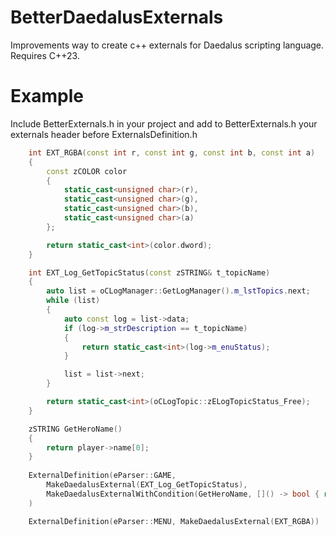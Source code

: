 # BetterDaedalusExternals
Improvements way to create c++ externals for Daedalus scripting language. Requires C++23.

# Example
Include BetterExternals.h in your project and add to BetterExternals.h your externals header before ExternalsDefinition.h

```c++  
    int EXT_RGBA(const int r, const int g, const int b, const int a)
    {
        const zCOLOR color
        {
            static_cast<unsigned char>(r),
            static_cast<unsigned char>(g),
            static_cast<unsigned char>(b),
            static_cast<unsigned char>(a)
        };

        return static_cast<int>(color.dword);
    }

    int EXT_Log_GetTopicStatus(const zSTRING& t_topicName)
    {
        auto list = oCLogManager::GetLogManager().m_lstTopics.next;
        while (list)
        {
            auto const log = list->data;
            if (log->m_strDescription == t_topicName)
            {
                return static_cast<int>(log->m_enuStatus);
            }

            list = list->next;
        }

        return static_cast<int>(oCLogTopic::zELogTopicStatus_Free);
    }

    zSTRING GetHeroName()
    {
        return player->name[0];
    }
    
    ExternalDefinition(eParser::GAME, 
        MakeDaedalusExternal(EXT_Log_GetTopicStatus),
        MakeDaedalusExternalWithCondition(GetHeroName, []() -> bool { return (rand() % 2) == 1; })
    )

    ExternalDefinition(eParser::MENU, MakeDaedalusExternal(EXT_RGBA))
```
